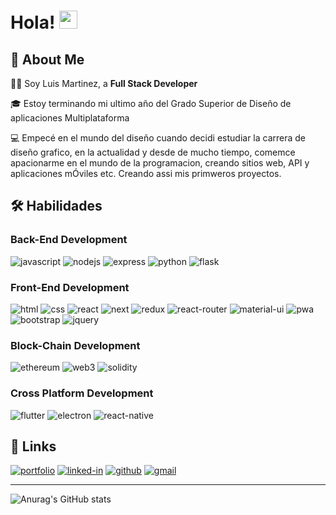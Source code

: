 # Hola! <img src="https://media.giphy.com/media/hvRJCLFzcasrR4ia7z/giphy.gif" width="29px" height="29px">

## 🚀 About Me

🙋‍♂️ Soy Luis Martinez, a **Full Stack Developer**  

🎓 Estoy terminando mi ultimo año del Grado Superior de Diseño de aplicaciones Multiplataforma

💻 Empecé en el mundo del diseño cuando decidi estudiar la carrera de diseño grafico, en la actualidad y desde de mucho tiempo, comemce apacionarme en el mundo de la programacion, creando sitios web, API y aplicaciones mÓviles etc. Creando assi mis primweros proyectos.

## 🛠️ Habilidades 

### Back-End Development

![javascript](https://img.shields.io/badge/JavaScript-323330?style=for-the-badge&logo=javascript&logoColor=F7DF1E)
![nodejs](https://img.shields.io/badge/Node.JS-339933?style=for-the-badge&logo=node.js&logoColor=white)
![express](https://img.shields.io/badge/Express-000000?style=for-the-badge&logo=express&logoColor=white)
![python](https://img.shields.io/badge/Python-3776AB?style=for-the-badge&logo=python&logoColor=white)
![flask](https://img.shields.io/badge/Flask-000000?style=for-the-badge&logo=flask&logoColor=white)

### Front-End Development

![html](https://img.shields.io/badge/HTML-E34F26?style=for-the-badge&logo=html5&logoColor=white)
![css](https://img.shields.io/badge/CSS-1572B6?style=for-the-badge&logo=css3&logoColor=white)
![react](https://img.shields.io/badge/React-20232A?style=for-the-badge&logo=react&logoColor=61DAFB)
![next](https://img.shields.io/badge/Next-000000?style=for-the-badge&logo=nextdotjs&logoColor=FFFFFF)
![redux](https://img.shields.io/badge/Redux-593D88?style=for-the-badge&logo=redux&logoColor=white)
![react-router](https://img.shields.io/badge/React_Router-CA4245?style=for-the-badge&logo=react-router&logoColor=white)
![material-ui](https://img.shields.io/badge/Material_UI-0081CB?style=for-the-badge&logo=mui&logoColor=white)
![pwa](https://img.shields.io/badge/Progressive_Web_App-4285F4?style=for-the-badge&logo=googlechrome&logoColor=white)
![bootstrap](https://img.shields.io/badge/Bootstrap-563D7C?style=for-the-badge&logo=bootstrap&logoColor=white)
![jquery](https://img.shields.io/badge/jQuery-0769AD?style=for-the-badge&logo=jquery&logoColor=white)

### Block-Chain Development

![ethereum](https://img.shields.io/badge/Ethereum-3C3C3D?style=for-the-badge&logo=ethereum&logoColor=white)
![web3](https://img.shields.io/badge/Web_3-F16822?style=for-the-badge&logo=web3.js&logoColor=white)
![solidity](https://img.shields.io/badge/Solidity-363636?style=for-the-badge&logo=solidity&logoColor=white)

### Cross Platform Development

![flutter](https://img.shields.io/badge/Flutter-02569B?style=for-the-badge&logo=flutter&logoColor=white)
![electron](https://img.shields.io/badge/Electron-2C2E3B?style=for-the-badge&logo=electron&logoColor=white)
![react-native](https://img.shields.io/badge/React%20Native-20232A?style=for-the-badge&logo=react&logoColor=61DAFB)

## 🔗 Links

[![portfolio](https://img.shields.io/badge/Portfolio-4560b2?style=for-the-badge&logo=Google-chrome&logoColor=white)](https://luismar90.github.io/portafolio_Luis/)
[![linked-in](https://img.shields.io/badge/Linked_In-0077B5?style=for-the-badge&logo=LinkedIn&logoColor=white)](https://www.linkedin.com/in/luis-martinez-bb0618268/)
[![github](https://img.shields.io/badge/GitHub-000000?style=for-the-badge&logo=GitHub&logoColor=white)](https://github.com/Luismar90/portafolio_Luis.git)
[![gmail](https://img.shields.io/badge/Gmail-D14836?style=for-the-badge&logo=Gmail&logoColor=white)](mailto:luismar9099@gmail.com)

---

![Anurag's GitHub stats](https://github-readme-stats.vercel.app/api?username=SrGobi&theme=radical&show_icons=true)

<!-- [![GitHub stats](https://github-readme-stats.vercel.app/api?username=NicoHalpe&theme=highcontrast&layout=compact&langs\_count=6)](https://github.com/anuraghazra/github-readme-stats) -->
